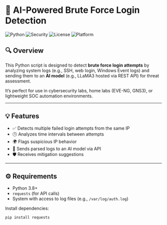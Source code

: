 # 🧠 AI-Powered Brute Force Login Detection

![Python](https://img.shields.io/badge/Python-3.8%2B-blue)
![Security](https://img.shields.io/badge/Security-Intrusion%20Detection-critical)
![License](https://img.shields.io/badge/License-MIT-green)
![Platform](https://img.shields.io/badge/Platform-EVE--NG%20%7C%20Linux-lightgrey)

## 🔍 Overview

This Python script is designed to detect **brute force login attempts** by analyzing system logs (e.g., SSH, web login, Windows Event logs) and sending them to an **AI model** (e.g., LLaMA3 hosted via REST API) for threat assessment.

It’s perfect for use in cybersecurity labs, home labs (EVE-NG, GNS3), or lightweight SOC automation environments.

---

## 💡 Features

- ✅ Detects multiple failed login attempts from the same IP
- 🕒 Analyzes time intervals between attempts
- 🌍 Flags suspicious IP behavior
- 🤖 Sends parsed logs to an AI model via API
- 🛡️ Receives mitigation suggestions

---

## ⚙️ Requirements

- Python 3.8+
- `requests` (for API calls)
- System with access to log files (e.g., `/var/log/auth.log`)

Install dependencies:

```bash
pip install requests
